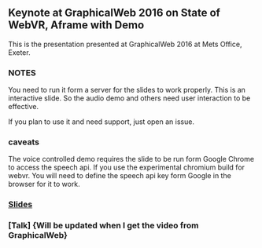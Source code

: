 ## Keynote at GraphicalWeb 2016 on State of WebVR, Aframe with Demo

This is the presentation presented at GraphicalWeb 2016 at Mets Office, Exeter.

### NOTES

You need to run it form a server for the slides to work properly. This is an interactive slide. So the audio demo and others need user interaction to be effective.

If you plan to use it and need support, just open an issue.

### caveats

The voice controlled demo requires the slide to be run form Google Chrome to access the speech api. If you use the experimental chromium build for webvr. You will need to define the speech api key form Google in the browser for it to work.

### [Slides](https://rabimba.github.io/GraphicalWeb16/)
### [Talk] {Will be updated when I get the video from GraphicalWeb}
